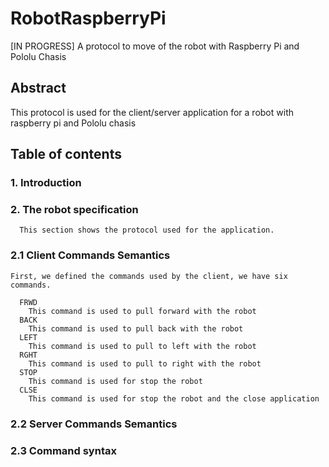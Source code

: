 # RobotRaspberryPi
[IN PROGRESS]
A protocol to move of the robot with Raspberry Pi and Pololu Chasis

## Abstract
This protocol is used for the client/server application for a robot with raspberry pi and Pololu chasis

## Table of contents

### 1. Introduction
### 2. The robot specification   
      This section shows the protocol used for the application.
### 2.1 Client Commands Semantics   	  
	First, we defined the commands used by the client, we have six commands.
      
      FRWD
      	This command is used to pull forward with the robot
      BACK
      	This command is used to pull back with the robot
      LEFT
      	This command is used to pull to left with the robot
      RGHT
      	This command is used to pull to right with the robot
      STOP
      	This command is used for stop the robot
      CLSE
      	This command is used for stop the robot and the close application
        
### 2.2 Server Commands Semantics  
### 2.3 Command syntax